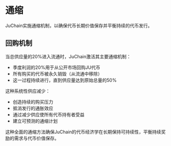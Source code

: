 # 通缩

JuChain实施通缩机制，以确保代币长期价值保存并平衡持续的代币发行。

## 回购机制

当总供应量的20%进入流通时，JuChain激活其主要通缩机制：

* 季度利润的20%用于从公开市场回购JU代币
* 所有购买的代币被永久销毁（从流通中移除）
* 这一过程持续进行，直到供应量达到原始总量的50%

这种系统性供应减少：

* 创造持续的购买压力
* 抵消发行的通胀效应
* 通过减少供应使所有代币持有者受益
* 建立可预测的通缩计划

这种全面的通缩方法确保JuChain的代币经济学在长期保持可持续性，平衡持续奖励的需求与代币价值保存。
